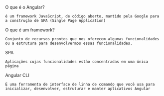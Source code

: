 O que é o Angular?

    é um framework JavaScript, de código aberto, mantido pela Google para a construção de SPA (Single Page Application)

O que é um framework?

    Conjunto de recursos prontos que nos oferecem algumas funcionalidades ou a estrutura para desenvolvermos essas funcionalidades.

SPA

    Aplicações cujas funcionalidades estão concentradas em uma única página

Angular CLI

    É uma ferramenta de interface de linha de comando que você usa para inicializar, desenvolver, estruturar e manter aplicativos Angular

